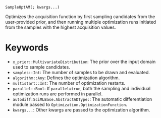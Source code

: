 ```
SampleOptAM(; kwargs...)
```

Optimizes the acquisition function by first sampling candidates from the user-provided prior, and then running multiple optimization runs initiated from the samples with the highest acquisition values.

# Keywords

  * `x_prior::MultivariateDistribution`: The prior over the input domain used to sample candidates.
  * `samples::Int`: The number of samples to be drawn and evaluated.
  * `algorithm::Any`: Defines the optimization algorithm.
  * `multistart::Int`: The number of optimization restarts.
  * `parallel::Bool`: If `parallel=true`, both the sampling and individual optimization runs       are performed in parallel.
  * `autodiff:SciMLBase.AbstractADType:`: The automatic differentiation module       passed to `Optimization.OptimizationFunction`.
  * `kwargs...`: Other kwargs are passed to the optimization algorithm.
